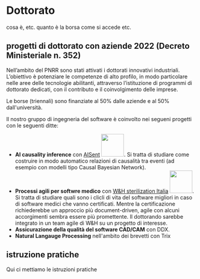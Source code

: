 # Dottorato

cosa è, etc.
quanto è la borsa come si accede etc.

## progetti di dottorato con aziende 2022 (Decreto Ministeriale n. 352)

Nell’ambito del PNRR sono stati attivati i dottorati innovativi industriali. 
L’obiettivo è potenziare le competenze di alto profilo, in modo particolare nelle aree delle tecnologie abilitanti, 
attraverso l’istituzione di programmi di dottorato dedicati, con il contributo e il coinvolgimento delle imprese.

Le borse (triennali) sono finanziate al 50% dalle aziende e al 50% dall'università.

Il nostro gruppo di ingegneria del software è coinvolto nei segueni progetti con le seguenti ditte:

- **AI causality inference** con [AISent](https://aisent.io/)  <img src="https://aisent.io/assets/images/logo-black-08.svg" width="60">. Si tratta di studiare come costruire in modo automatico relazioni di causalità tra eventi (ad esempio con modelli tipo Causal Bayesian Network).
- **Processi agili per softwre medico** con [W&H sterilization Italia](https://www.wh.com/en_global/whgroup/company/) <img src="https://www.advantageaustria.org/images/f3128d4b946042b6a776dfc8f79cc4fd" width="60">. Si tratta di studiare quali sono i clicli di vita del software migliori in caso di software medici che vanno certificati. Mentre la certificazione richiederebbe un approccio più document-driven, agile con alcuni accorgimenti sembra essere più promettente. Il dottorando sarebbe integrato in un team agile di W&H su un progetto di interesse.
- **Assicurazione della qualità del software CAD/CAM** con DDX. 
- **Natural Langauge Processing** nell'ambito dei brevetti con Trix

## istruzione pratiche

Qui ci mettiamo le istruzioni pratiche
